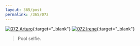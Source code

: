 ```yaml
---
layout: 365/post
permalink: /365/072
---
```


[![072 Arturo](https://c2.staticflickr.com/6/5656/21165283041_19dea0b841_c.jpg)](https://www.flickr.com/photos/131440297@N08/21165283041/){:target="_blank"}
[![072 Irene](https://c2.staticflickr.com/6/5779/20606627463_2a66b553ec_c.jpg)](https://www.flickr.com/photos/25124902@N04/20606627463/){:target="_blank"}


>

> Pool selfie.
